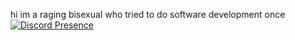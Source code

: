 hi
im a raging bisexual who tried to do software development once
[![Discord Presence](https://lanyard.cnrad.dev/api/273483763521028098)](https://discord.com/users/273483763521028098)

